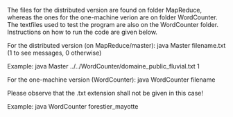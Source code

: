 The files for the distributed version are found on folder MapReduce, whereas the ones for the one-machine verion are on folder WordCounter. The textfiles used to test the program are also on the WordCounter folder. Instructions on how to run the code are given below.

For the distributed version (on MapReduce/master):
		java Master filename.txt (1 to see messages, 0 otherwise)

Example:
		java Master ../../WordCounter/domaine_public_fluvial.txt 1

For the one-machine version (WordCounter):
		java WordCounter filename

Please observe that the .txt extension shall not be given in this case!

Example:
		java WordCounter forestier_mayotte
